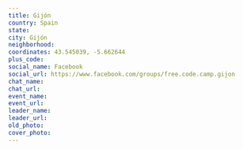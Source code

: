 ```yaml
---
title: Gijón
country: Spain
state: 
city: Gijón
neighborhood: 
coordinates: 43.545039, -5.662644
plus_code:
social_name: Facebook
social_url: https://www.facebook.com/groups/free.code.camp.gijon
chat_name:
chat_url:
event_name:
event_url:
leader_name:
leader_url:
old_photo: 
cover_photo:
---
```

